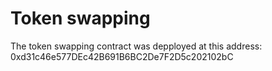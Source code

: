 # Token swapping

The token swapping contract was depployed at this address: 0xd31c46e577DEc42B691B6BC2De7F2D5c202102bC